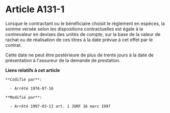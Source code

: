 # Article A131-1

Lorsque le contractant ou le bénéficiaire choisit le règlement en espèces, la somme versée selon les dispositions
contractuelles est égale à la contrevaleur en devises des unités de compte, sur la base de la valeur de rachat ou de
réalisation de ces titres à la date prévue à cet effet par le contrat.

Cette date ne peut être postérieure de plus de trente jours à la date de présentation à l'assureur de la demande de
prestation.

**Liens relatifs à cet article**

	**Codifié par**:

	  - Arrêté 1976-07-16

	**Modifié par**:

	  - Arrêté 1997-03-13 art. 1 JORF 16 mars 1997

